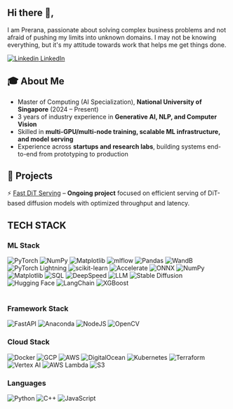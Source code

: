 ## Hi there 👋, 
I am Prerana, passionate about solving complex business problems and not afraid of pushing my limits into unknown domains. 
I may not be knowing everything, but it's my attitude towards work that helps me get things done.

[![Linkedin](https://i.stack.imgur.com/gVE0j.png) LinkedIn](https://www.linkedin.com/in/prerana-chakraborty-44b9931a3/)
&nbsp;

## 🎓 About Me  

- Master of Computing (AI Specialization), **National University of Singapore** (2024 – Present)  
- 3 years of industry experience in **Generative AI, NLP, and Computer Vision**  
- Skilled in **multi-GPU/multi-node training, scalable ML infrastructure, and model serving**  
- Experience across **startups and research labs**, building systems end-to-end from prototyping to production  

## 📂 Projects  

⚡ [Fast DiT Serving](https://github.com/kurchi1205/fast-dit-serving) – **Ongoing project** focused on efficient serving of DiT-based diffusion models with optimized throughput and latency.  


## TECH STACK 
### ML Stack
![PyTorch](https://img.shields.io/badge/PyTorch-%23EE4C2C.svg?style=for-the-badge&logo=PyTorch&logoColor=white)  ![NumPy](https://img.shields.io/badge/numpy-%23013243.svg?style=for-the-badge&logo=numpy&logoColor=white) ![Matplotlib](https://img.shields.io/badge/Matplotlib-%23ffffff.svg?style=for-the-badge&logo=Matplotlib&logoColor=black) ![mlflow](https://img.shields.io/badge/mlflow-%23d9ead3.svg?style=for-the-badge&logo=numpy&logoColor=blue) ![Pandas](https://img.shields.io/badge/pandas-%23150458.svg?style=for-the-badge&logo=pandas&logoColor=white) ![WandB](https://img.shields.io/badge/Weights_&_Biases-FFCC33?style=for-the-badge&logo=WeightsAndBiases&logoColor=black)![PyTorch Lightning](https://img.shields.io/badge/PyTorch%20Lightning-792ee5.svg?style=for-the-badge&logo=pytorchlightning&logoColor=white) ![scikit-learn](https://img.shields.io/badge/scikit--learn-F7931E.svg?style=for-the-badge&logo=scikit-learn&logoColor=white) ![Accelerate](https://img.shields.io/badge/HF%20Accelerate-FF5C83.svg?style=for-the-badge&logo=huggingface&logoColor=white) ![ONNX](https://img.shields.io/badge/ONNX-005CED.svg?style=for-the-badge&logo=onnx&logoColor=white) ![NumPy](https://img.shields.io/badge/numpy-%23013243.svg?style=for-the-badge&logo=numpy&logoColor=white) ![Matplotlib](https://img.shields.io/badge/Matplotlib-%23ffffff.svg?style=for-the-badge&logo=Matplotlib&logoColor=black) ![SQL](https://img.shields.io/badge/SQL-003B57.svg?style=for-the-badge&logo=postgresql&logoColor=white) ![DeepSpeed](https://img.shields.io/badge/DeepSpeed-0A192F.svg?style=for-the-badge) ![LLM](https://img.shields.io/badge/LLM-000000.svg?style=for-the-badge) ![Stable Diffusion](https://img.shields.io/badge/Stable%20Diffusion-1e1e1e.svg?style=for-the-badge) ![Hugging Face](https://img.shields.io/badge/HuggingFace-FFDB5C.svg?style=for-the-badge&logo=huggingface&logoColor=black) ![LangChain](https://img.shields.io/badge/LangChain-1C3C3C.svg?style=for-the-badge) ![XGBoost](https://img.shields.io/badge/XGBoost-008000.svg?style=for-the-badge)  
<br>

### Framework Stack
![FastAPI](https://img.shields.io/badge/FastAPI-005571?style=for-the-badge&logo=fastapi) ![Anaconda](https://img.shields.io/badge/Anaconda-%2344A833.svg?style=for-the-badge&logo=anaconda&logoColor=white) ![NodeJS](https://img.shields.io/badge/node.js-6DA55F?style=for-the-badge&logo=node.js&logoColor=white) ![OpenCV](https://img.shields.io/badge/opencv-%23white.svg?style=for-the-badge&logo=opencv&logoColor=white) 
<br>

### Cloud Stack
![Docker](https://img.shields.io/badge/Docker-2496ED.svg?style=for-the-badge&logo=docker&logoColor=white) ![GCP](https://img.shields.io/badge/Google%20Cloud-4285F4.svg?style=for-the-badge&logo=google-cloud&logoColor=white) ![AWS](https://img.shields.io/badge/AWS-FF9900.svg?style=for-the-badge&logo=amazon-aws&logoColor=black) ![DigitalOcean](https://img.shields.io/badge/DigitalOcean-0080FF.svg?style=for-the-badge&logo=DigitalOcean&logoColor=white) ![Kubernetes](https://img.shields.io/badge/Kubernetes-326CE5.svg?style=for-the-badge&logo=kubernetes&logoColor=white) ![Terraform](https://img.shields.io/badge/Terraform-7B42BC.svg?style=for-the-badge&logo=terraform&logoColor=white) ![Vertex AI](https://img.shields.io/badge/Vertex%20AI-4285F4.svg?style=for-the-badge&logo=googlecloud&logoColor=white) ![AWS Lambda](https://img.shields.io/badge/AWS%20Lambda-FF9900.svg?style=for-the-badge&logo=awslambda&logoColor=black) ![S3](https://img.shields.io/badge/Amazon%20S3-569A31.svg?style=for-the-badge&logo=amazons3&logoColor=white)
<br>

### Languages
![Python](https://img.shields.io/badge/python-3670A0?style=for-the-badge&logo=python&logoColor=ffdd54) ![C++](https://img.shields.io/badge/c++-%2300599C.svg?style=for-the-badge&logo=c%2B%2B&logoColor=white) ![JavaScript](https://img.shields.io/badge/javascript-%23323330.svg?style=for-the-badge&logo=javascript&logoColor=%23F7DF1E)

<br>


